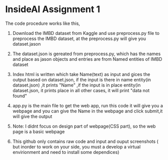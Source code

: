 # InsideAI Assignment 1

The code procedure works like this,

1) Download the IMBD dataset from Kaggle and use preprocess.py file to preprocess the IMBD dataset, at the preprocess.py will give you dataset.jason
2) The dataset.json is gereated from preprocess.py, which has the names and place as jason objects and entries are from Named entities of  IMBD dataset
3) Index html is written which take Name(text) as input and gices the output based on dataset.json, if the input is there in name entity(in dataset.json) ,it prints "Name" ,if the input is in place entity(in dataset.json, it prints place in all other cases, it will print "data not found"
4) app.py is the main file to get the web app, run this code it will give you a webpage and you can give the Name in the webpage and click submit,it will give the output

5) Note: I didnt focus on design part of webpage(CSS part), so the web page is a basic webpage
6) This github only contains raw code and input and ouput screenshots ( but inorder to work on your side, you must a develop a virtual envirionment and need to install some dependices)
